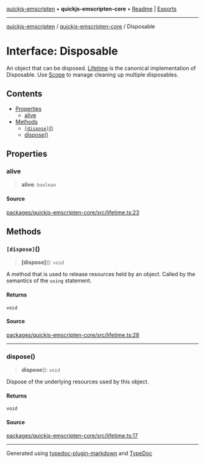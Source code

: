 [quickjs-emscripten](../../packages.md) • **quickjs-emscripten-core** • [Readme](../README.md) \| [Exports](../exports.md)

***

[quickjs-emscripten](../../packages.md) / [quickjs-emscripten-core](../exports.md) / Disposable

# Interface: Disposable

An object that can be disposed.
[Lifetime](../classes/Lifetime.md) is the canonical implementation of Disposable.
Use [Scope](../classes/Scope.md) to manage cleaning up multiple disposables.

## Contents

- [Properties](Disposable.md#properties)
  - [alive](Disposable.md#alive)
- [Methods](Disposable.md#methods)
  - [`[dispose]`()](Disposable.md#dispose)
  - [dispose()](Disposable.md#dispose)

## Properties

### alive

> **alive**: `boolean`

#### Source

[packages/quickjs-emscripten-core/src/lifetime.ts:23](https://github.com/justjake/quickjs-emscripten/blob/main/packages/quickjs-emscripten-core/src/lifetime.ts#L23)

## Methods

### `[dispose]`()

> **[dispose]**(): `void`

A method that is used to release resources held by an object. Called by the semantics of the `using` statement.

#### Returns

`void`

#### Source

[packages/quickjs-emscripten-core/src/lifetime.ts:28](https://github.com/justjake/quickjs-emscripten/blob/main/packages/quickjs-emscripten-core/src/lifetime.ts#L28)

***

### dispose()

> **dispose**(): `void`

Dispose of the underlying resources used by this object.

#### Returns

`void`

#### Source

[packages/quickjs-emscripten-core/src/lifetime.ts:17](https://github.com/justjake/quickjs-emscripten/blob/main/packages/quickjs-emscripten-core/src/lifetime.ts#L17)

***

Generated using [typedoc-plugin-markdown](https://www.npmjs.com/package/typedoc-plugin-markdown) and [TypeDoc](https://typedoc.org/)
